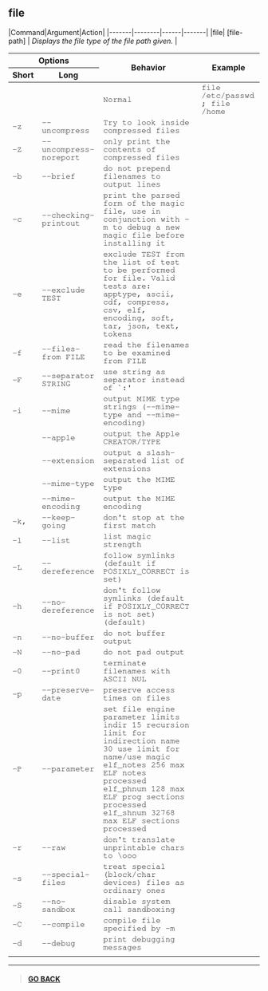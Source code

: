 ## **file**
|Command|Argument|Action|
|-------|--------|------|-------|
|file| [file-path] | *Displays the file type of the file path given.* |

<table>
    <thead>
        <tr>
            <th colspan="2">Options</th>
            <th rowspan="2">Behavior</th>
            <th rowspan="2">Example</th>
        </tr>
        <tr>
            <th>Short</th>
            <th>Long</th>
        </tr>
    </thead>
    <tbody style="font-family: FreeMono, monospace;">
        <tr>
            <td></td>
            <td></td>
            <td>Normal</td>
            <td>file /etc/passwd ; file /home</td>
        </tr>
        <tr>
            <td>-z</td>
            <td>--uncompress</td>
            <td>Try to look inside compressed files</td>
            <td></td>
        </tr>
        <tr>
            <td>-Z</td>
            <td>--uncompress-noreport</td>
            <td>only print the contents of compressed files</td>
            <td></td>
        </tr>
        <tr>
            <td>-b</td>
            <td>--brief</td>
            <td>do not prepend filenames to output lines</td>
            <td></td>
        </tr>
        <tr>
            <td>-c</td>
            <td>--checking-printout</td>
            <td>print the parsed form of the magic file, use in conjunction with -m to  debug a new magic file before installing it</td>
            <td></td>
        </tr>
        <tr>
            <td>-e</td>
            <td>--exclude TEST</td>
            <td>exclude TEST from the list of test to be
                               performed for file. Valid tests are:
                               apptype, ascii, cdf, compress, csv, elf,
                               encoding, soft, tar, json, text,
                               tokens</td>
            <td></td>
        </tr>
        <tr>
            <td>-f</td>
            <td>--files-from FILE</td>
            <td>read the filenames to be examined from FILE</td>
            <td></td>
        </tr>
        <tr>
            <td>-F</td>
            <td>--separator STRING</td>
            <td>use string as separator instead of `:'</td>
            <td></td>
        </tr>
        <tr>
            <td>-i</td>
            <td>--mime</td>
            <td>output MIME type strings (--mime-type and
                               --mime-encoding)</td>
            <td></td>
        </tr>
        <tr>
            <td></td>
            <td>--apple</td>
            <td>output the Apple CREATOR/TYPE</td>
            <td></td>
        </tr>
        <tr>
            <td></td>
            <td>--extension</td>
            <td>output a slash-separated list of extensions</td>
            <td></td>
        </tr>
        <tr>
            <td></td>
            <td>--mime-type</td>
            <td>output the MIME type</td>
            <td></td>
        </tr>
        <tr>
            <td></td>
            <td>--mime-encoding</td>
            <td>output the MIME encoding</td>
            <td></td>
        </tr>
        <tr>
            <td>-k,</td>
            <td>--keep-going</td>
            <td>don't stop at the first match</td>
            <td></td>
        </tr>
        <tr>
            <td>-l</td>
            <td>--list</td>
            <td>list magic strength</td>
            <td></td>
        </tr>
        <tr>
            <td>-L</td>
            <td>--dereference</td>
            <td>follow symlinks (default if POSIXLY_CORRECT is set)</td>
            <td></td>
        </tr>
        <tr>
            <td>-h</td>
            <td>--no-dereference</td>
            <td>don't follow symlinks (default if POSIXLY_CORRECT is not set) (default)</td>
            <td></td>
        </tr>
        <tr>
            <td>-n</td>
            <td>--no-buffer</td>
            <td>do not buffer output</td>
            <td></td>
        </tr>
        <tr>
            <td>-N</td>
            <td>--no-pad</td>
            <td>do not pad output</td>
            <td></td>
        </tr>
        <tr>
            <td>-0</td>
            <td>--print0</td>
            <td>terminate filenames with ASCII NUL</td>
            <td></td>
        </tr>
        <tr>
            <td>-p</td>
            <td>--preserve-date</td>
            <td>preserve access times on files</td>
            <td></td>
        </tr>
        <tr>
            <td>-P</td>
            <td>--parameter</td>
            <td>set file engine parameter limits
                               indir        15 recursion limit for indirection
                               name         30 use limit for name/use magic
                               elf_notes   256 max ELF notes processed
                               elf_phnum   128 max ELF prog sections processed
                               elf_shnum 32768 max ELF sections processed</td>
            <td></td>
        </tr>
        <tr>
            <td>-r</td>
            <td>--raw</td>
            <td>don't translate unprintable chars to \ooo</td>
            <td></td>
        </tr>
        <tr>
            <td>-s</td>
            <td>--special-files</td>
            <td>treat special (block/char devices) files as
                             ordinary ones</td>
            <td></td>
        </tr>
        <tr>
            <td>-S</td>
            <td>--no-sandbox</td>
            <td>disable system call sandboxing</td>
            <td></td>
        </tr>
        <tr>
            <td>-C</td>
            <td>--compile</td>
            <td>compile file specified by -m</td>
            <td></td>
        </tr>
        <tr>
            <td>-d</td>
            <td>--debug</td>
            <td>print debugging messages</td>
            <td></td>
        </tr>
        <tr>
            <td></td>
            <td></td>
            <td></td>
            <td></td>
        </tr>
    </tbody>
</table>


---

> #### [GO BACK](../../annotations.md)
